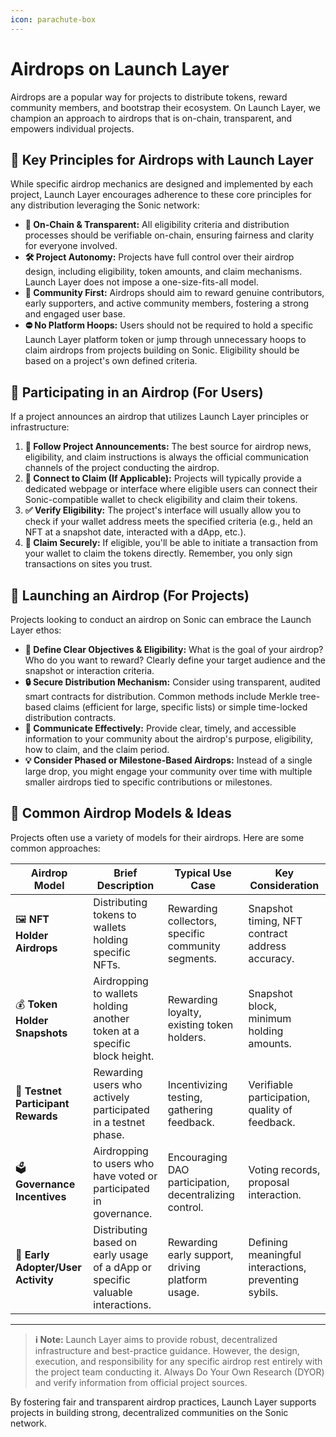 ```yaml
---
icon: parachute-box
---
```


# Airdrops on Launch Layer

Airdrops are a popular way for projects to distribute tokens, reward community members, and bootstrap their ecosystem. On Launch Layer, we champion an approach to airdrops that is on-chain, transparent, and empowers individual projects.

## 🌟 Key Principles for Airdrops with Launch Layer

While specific airdrop mechanics are designed and implemented by each project, Launch Layer encourages adherence to these core principles for any distribution leveraging the Sonic network:

* **🔗 On-Chain & Transparent:** All eligibility criteria and distribution processes should be verifiable on-chain, ensuring fairness and clarity for everyone involved.
* **🛠️ Project Autonomy:** Projects have full control over their airdrop design, including eligibility, token amounts, and claim mechanisms. Launch Layer does not impose a one-size-fits-all model.
* **🙌 Community First:** Airdrops should aim to reward genuine contributors, early supporters, and active community members, fostering a strong and engaged user base.
* **⛔ No Platform Hoops:** Users should not be required to hold a specific Launch Layer platform token or jump through unnecessary hoops to claim airdrops from projects building on Sonic. Eligibility should be based on a project's own defined criteria.

## 👤 Participating in an Airdrop (For Users)

If a project announces an airdrop that utilizes Launch Layer principles or infrastructure:

1. **📢 Follow Project Announcements:** The best source for airdrop news, eligibility, and claim instructions is always the official communication channels of the project conducting the airdrop.
2. **🔗 Connect to Claim (If Applicable):** Projects will typically provide a dedicated webpage or interface where eligible users can connect their Sonic-compatible wallet to check eligibility and claim their tokens.
3. **✅ Verify Eligibility:** The project's interface will usually allow you to check if your wallet address meets the specified criteria (e.g., held an NFT at a snapshot date, interacted with a dApp, etc.).
4. **💸 Claim Securely:** If eligible, you'll be able to initiate a transaction from your wallet to claim the tokens directly. Remember, you only sign transactions on sites you trust.

## 🚀 Launching an Airdrop (For Projects)

Projects looking to conduct an airdrop on Sonic can embrace the Launch Layer ethos:

* **🎯 Define Clear Objectives & Eligibility:** What is the goal of your airdrop? Who do you want to reward? Clearly define your target audience and the snapshot or interaction criteria.
* **🔒 Secure Distribution Mechanism:** Consider using transparent, audited smart contracts for distribution. Common methods include Merkle tree-based claims (efficient for large, specific lists) or simple time-locked distribution contracts.
* **📢 Communicate Effectively:** Provide clear, timely, and accessible information to your community about the airdrop's purpose, eligibility, how to claim, and the claim period.
* **💡 Consider Phased or Milestone-Based Airdrops:** Instead of a single large drop, you might engage your community over time with multiple smaller airdrops tied to specific contributions or milestones.

## 🤔 Common Airdrop Models & Ideas

Projects often use a variety of models for their airdrops. Here are some common approaches:

| Airdrop Model                      | Brief Description                                                              | Typical Use Case                                       | Key Consideration                                    |
| ---------------------------------- | ------------------------------------------------------------------------------ | ------------------------------------------------------ | ---------------------------------------------------- |
| 🖼️ **NFT Holder Airdrops**        | Distributing tokens to wallets holding specific NFTs.                          | Rewarding collectors, specific community segments.     | Snapshot timing, NFT contract address accuracy.      |
| 💰 **Token Holder Snapshots**      | Airdropping to wallets holding another token at a specific block height.       | Rewarding loyalty, existing token holders.             | Snapshot block, minimum holding amounts.             |
| 🧪 **Testnet Participant Rewards** | Rewarding users who actively participated in a testnet phase.                  | Incentivizing testing, gathering feedback.             | Verifiable participation, quality of feedback.       |
| 🗳️ **Governance Incentives**      | Airdropping to users who have voted or participated in governance.             | Encouraging DAO participation, decentralizing control. | Voting records, proposal interaction.                |
| 🎉 **Early Adopter/User Activity** | Distributing based on early usage of a dApp or specific valuable interactions. | Rewarding early support, driving platform usage.       | Defining meaningful interactions, preventing sybils. |

***

> **ℹ️ Note:** Launch Layer aims to provide robust, decentralized infrastructure and best-practice guidance. However, the design, execution, and responsibility for any specific airdrop rest entirely with the project team conducting it. Always Do Your Own Research (DYOR) and verify information from official project sources.

By fostering fair and transparent airdrop practices, Launch Layer supports projects in building strong, decentralized communities on the Sonic network.
